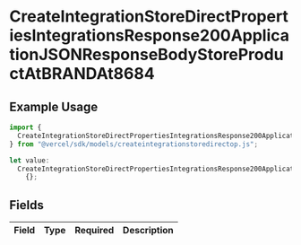 # CreateIntegrationStoreDirectPropertiesIntegrationsResponse200ApplicationJSONResponseBodyStoreProductAtBRANDAt8684

## Example Usage

```typescript
import {
  CreateIntegrationStoreDirectPropertiesIntegrationsResponse200ApplicationJSONResponseBodyStoreProductAtBRANDAt8684,
} from "@vercel/sdk/models/createintegrationstoredirectop.js";

let value:
  CreateIntegrationStoreDirectPropertiesIntegrationsResponse200ApplicationJSONResponseBodyStoreProductAtBRANDAt8684 =
    {};
```

## Fields

| Field       | Type        | Required    | Description |
| ----------- | ----------- | ----------- | ----------- |
